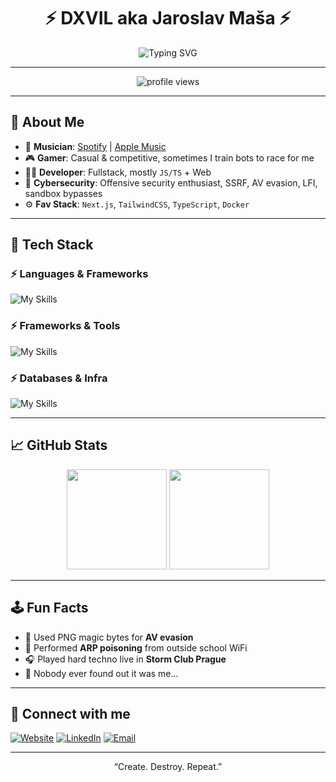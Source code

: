 <h1 align="center">⚡ DXVIL aka Jaroslav Maša ⚡</h1>

<p align="center">
  <img src="https://readme-typing-svg.demolab.com?font=Fira+Code&duration=3000&pause=1000&color=F700FF&center=true&vCenter=true&width=435&lines=Cybersecurity+Specialist+%F0%9F%94%90;Hard+Techno+Producer+%F0%9F%8E%B5;Next.js+Dev+%F0%9F%91%A4;Dark+Vibes+Only+%F0%9F%94%AF" alt="Typing SVG" />
</p>

---

<p align="center">
  <img src="https://moe-counter.glitch.me/get/@j1aBcGd2eEfgHhIiJkLlMmN3OPQ4pqR5S6TtU7uvWwXyYz8K9n0oVsx?theme=rule34" alt="profile views" />
</p>

---

## 🧠 About Me

- 🎵 **Musician**: [Spotify](https://open.spotify.com/artist/1Ngynwc6bFIKGzRcOrBAnx?si=mlMzuSqfS6yP7J1MI6bKkw) | [Apple Music](https://music.apple.com/us/artist/dxvil/1581545014)
- 🎮 **Gamer**: Casual & competitive, sometimes I train bots to race for me
- 👨‍💻 **Developer**: Fullstack, mostly `JS/TS` + Web
- 🧠 **Cybersecurity**: Offensive security enthusiast, SSRF, AV evasion, LFI, sandbox bypasses
- ⚙️ **Fav Stack**: `Next.js`, `TailwindCSS`, `TypeScript`, `Docker`

---

## 🧰 Tech Stack

### ⚡ Languages & Frameworks
![My Skills](https://skillicons.dev/icons?i=js,ts,html,css,php,java,python,csharp)

### ⚡ Frameworks & Tools
![My Skills](https://skillicons.dev/icons?i=react,next,tailwind,nodejs,vite,mui)

### ⚡ Databases & Infra
![My Skills](https://skillicons.dev/icons?i=mysql,postgres,docker)

---

## 📈 GitHub Stats

<p align="center">
  <img src="https://github-readme-stats.vercel.app/api?username=automataevox&show_icons=true&theme=tokyonight&hide=issues" height="160px"/>
  <img src="https://github-readme-stats.vercel.app/api/top-langs/?username=automataevox&layout=compact&theme=tokyonight" height="160px"/>
</p>

---

## 🕹️ Fun Facts
- 🧪 Used PNG magic bytes for **AV evasion**
- 👻 Performed **ARP poisoning** from outside school WiFi
- 🎧 Played hard techno live in **Storm Club Prague**
- 🧠 Nobody ever found out it was me...

---

## 🔗 Connect with me

[![Website](https://img.shields.io/badge/-dxvil.com-000000?style=for-the-badge&logo=vercel)](https://dxvil.com)
[![LinkedIn](https://img.shields.io/badge/-LinkedIn-0077B5?style=for-the-badge&logo=linkedin)](https://linkedin.com/in/jaroslavmasa)
[![Email](https://img.shields.io/badge/-artist@dxvil.com-black?style=for-the-badge&logo=gmail)](mailto:artist@dxvil.com)

---

<p align="center">“Create. Destroy. Repeat.”</p>
